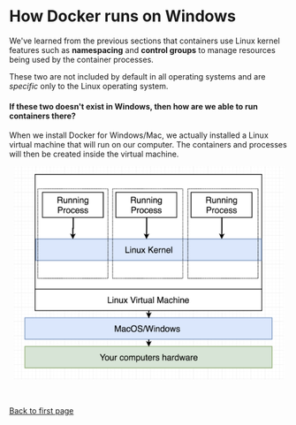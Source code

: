 
# How Docker runs on Windows

We've learned from the previous sections that containers use Linux kernel features such as **namespacing** and **control groups** to manage resources being used by the container processes.

These two are not included by default in all operating systems and are *specific* only to the Linux operating system.

#### If these two doesn't exist in Windows, then how are we able to run containers there?

When we install Docker for Windows/Mac, we actually installed a Linux virtual machine that will run on our computer. The containers and processes will then be created inside the virtual machine.

<p align=center>
<img src="../../Images/howdockerrunsonwindows.png">
</p>

</details>



<br>

[Back to first page](../../README.md#docker--containers)